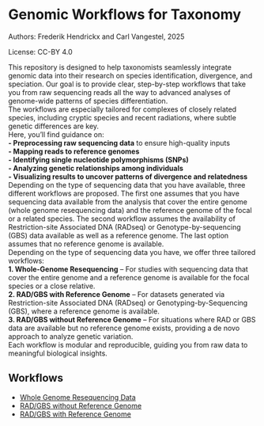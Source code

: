 # Genomic Workflows for Taxonomy

Authors: Frederik Hendrickx and Carl Vangestel, 2025

License: CC-BY 4.0

This repository is designed to help taxonomists seamlessly integrate genomic data into their research on species identification, divergence, and speciation. Our goal is to provide clear, step-by-step workflows that take you from raw sequencing reads all the way to advanced analyses of genome-wide patterns of species differentiation.  
The workflows are especially tailored for complexes of closely related species, including cryptic species and recent radiations, where subtle genetic differences are key.  
Here, you’ll find guidance on:  
**- Preprocessing raw sequencing data** to ensure high-quality inputs  
**- Mapping reads to reference genomes**  
**- Identifying single nucleotide polymorphisms (SNPs)**  
**- Analyzing genetic relationships among individuals**  
**- Visualizing results to uncover patterns of divergence and relatedness**  
Depending on the type of sequencing data that you have available, three different workflows are proposed. The first one assumes that you have sequencing data available from the analysis that cover the entire genome (whole genome resequencing data) and the reference genome of the focal or a related species. The second workflow assumes the availability of Restriction-site Associated DNA (RADseq) or Genotype-by-sequencing (GBS) data available as well as a reference genome. The last option assumes that no reference genome is available.  
Depending on the type of sequencing data you have, we offer three tailored workflows:  
**1.	Whole-Genome Resequencing** – For studies with sequencing data that cover the entire genome and a reference genome is available for the focal species or a close relative.  
**2.	RAD/GBS with Reference Genome** – For datasets generated via Restriction-site Associated DNA (RADseq) or Genotyping-by-Sequencing (GBS), where a reference genome is available.  
**3.	RAD/GBS without Reference Genome** – For situations where RAD or GBS data are available but no reference genome exists, providing a de novo approach to analyze genetic variation.  
Each workflow is modular and reproducible, guiding you from raw data to meaningful biological insights.


## Workflows
- [Whole Genome Resequencing Data](./whole_genome_resequencing/)
- [RAD/GBS without Reference Genome](./rad_gbs_without_reference/)
- [RAD/GBS with Reference Genome](./rad_gbs_with_reference/)
